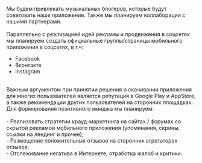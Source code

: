 Мы будем привлекать музыкальных блогеров,  которые будут советовать наше приложение. Также мы планируем коллаборации с нашими партнерами.<br><br>
Параллельно с реализацией идей рекламы и продвижения в соцсетях мы планируем создать официальные группы/страницы мобильного приложения в соцсетях, в т.ч: <br>
- Facebook <br>
- Вконтакте <br>
- Instagram <br>
<br>
Важным аргументом при принятии решения о скачивании приложения для многих пользователей является репутация в Google Play и AppStore, а также рекомендации других пользователей на сторонних площадках. Для формирования позитивного имиджа мы планируем:<br>
<br>
- Реализовать стратегии крауд-маркетинга на сайтах / форумах со скрытой рекламой мобильного приложения (упоминания, скрины, ссылки на лендинг и прочее); <br>
- Размещение положительных отзывов на сторонних агрегаторах отзывов; <br>
- Отслеживание негатива в Интернете, отработка жалоб и критики. <br>
